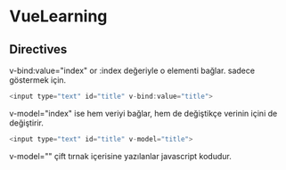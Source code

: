 # VueLearning

## Directives

v-bind:value="index" or :index değeriyle o elementi bağlar. sadece göstermek için.

 ```javascript 
<input type="text" id="title" v-bind:value="title">
 ```

v-model="index" ise hem veriyi bağlar, hem de değiştikçe verinin içini de değiştirir.

```javascript 
<input type="text" id="title" v-model="title">
 ```

 v-model="" çift tırnak içerisine yazılanlar javascript kodudur.
